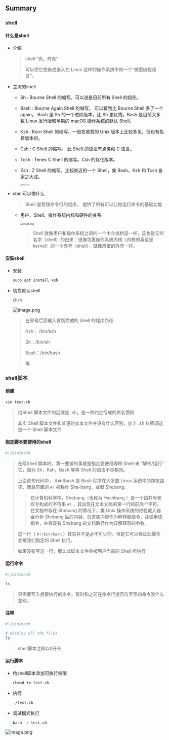 ## Summary

### shell

#### 什么是shell

- 介绍

  > shell “壳，外壳”
  >
  > 可以把它想象成嵌入在 Linux 这样的操作系统中的一个“微型编程语言”。

- 主流的shell

  * Sh : Bourne Shell 的缩写。可以说是目前所有 Shell 的祖先。

  * Bash : Bourne Again Shell 的缩写， 可以看到比 Bourne Shell 多了一个 again。 Bash 是 Sh 的一个进阶版本，比 Sh 更优秀。Bash 是目前大多数 Linux 发行版和苹果的 macOS 操作系统的默认 Shell。

  * Ksh : Korn Shell 的缩写。一般在收费的 Unix 版本上比较多见，但也有免费版本的。

  * Csh : C Shell 的缩写。 此 Shell 的语法有点类似 C 语言。

  * Tcsh : Tenex C Shell 的缩写。Csh 的优化版本。

  * Zsh : Z Shell 的缩写。比较新近的一个 Shell，集 Bash，Ksh 和 Tcsh 各家之大成。

    <img src="https://i.loli.net/2020/04/13/Pr1aCKXtYNVqyWx.png" alt="image.png" style="zoom:33%;" />

- shell可以做什么

  > Shell 是管理命令行的程序， 提供了所有可以让你运行命令的基础功能

  - 用户、Shell、操作系统内核和硬件的关系

    <img src="https://i.loli.net/2020/04/13/NmvyXdq1B3xclHs.png" alt="image.png" style="zoom:50%;" />

    > Shell 就像用户和操作系统之间的一个中介或桥梁一样，这也是它的名字（shell）的由来：很像包裹操作系统内核（内核的英语是 kernel）的一个外壳（shell），就像鸡蛋的外壳一样。

#### 安装shell

- 安装

  ```bash
  sudo apt install ksh
  ```

- 切换默认shell

  ````bash
  chsh
  ````

  ![image.png](https://i.loli.net/2020/04/13/gfPrhxbnplW3LwA.png)

  > 在冒号后面输入要切换成的 Shell 的程序路径
  >
  > Ksh： /bin/ksh 
  >
  > Sh：/bin/sh
  >
  > Bash：/bin/bash
  >
  > 等



### shell脚本

#### 创建

```bash
vim test.sh
```

> 给Shell 脚本文件的后缀是 .sh，是一种约定俗成的命名惯例
>
> 其实 Shell 脚本文件和普通的文本文件并没有什么区别，加上 .sh 以强调这是一个 Shell 脚本文件

#### 指定脚本要使用的shell

```bash
#!/bin/bash
```

> 在写Shell 脚本时，第一要做的事就是指定要使用哪种 Shell 来 “解析/运行” 它，因为 Sh，Ksh，Bash 等等 Shell 的语法不尽相同。
>
> 上面这句代码中， /bin/bash 是 Bash 程序在大多数 Linux 系统中的存放路径，而最前面的 `#!` 被称作 Sha-bang，或者 Shebang。
>
> > 在计算机科学中，Shebang（也称为 Hashbang ）是一个由井号和叹号构成的字符串 `#!` ，其出现在文本文档的第一行的前两个字符。
> > 在文档中存在 Shebang 的情况下，类 Unix 操作系统的进程载入器会分析 Shebang 后的内容，将这些内容作为解释器指令，并调用该指令，并将载有 Shebang 的文档路径作为该解释器的参数。
>
> 这一行（ `#!/bin/bash` ）其实并不是必不可少的，但是它可以保证此脚本会被我们指定的 Shell 执行。
>
> 如果没有写这一行，那么此脚本文件会被用户当前的 Shell 所执行

#### 运行命令

```bash
#!/bin/bash

ls
```

> 只需要写入想要执行的命令，暂时和之前在命令行提示符里写的命令没什么差别。

#### 注释

```bash
#!/bin/bash

# display all the files
ls
```

> shell脚本注释以#开头

#### 运行脚本

- 给shell脚本添加可执行权限

  ```bash
  chmod +x test.sh
  ```

- 执行

  ```bash
  ./test.sh
  ```

- 调试模式执行

  ```bash
  bash -x test.sh
  ```

![image.png](https://i.loli.net/2020/04/13/8KUyH47hDfqQioN.png)

